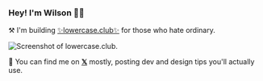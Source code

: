 ### Hey! I'm Wilson 👋🏻

⚒️ I'm building [✨lowercase.club✨](https://lowercase.club) for those who hate ordinary.

![Screenshot of lowercase.club.](https://utfs.io/f/a7fccae9-44d2-4762-b1dd-e88de68e0004-dfigui.png)

🌱 You can find me on [**𝕏**](https://twitter.com/itswilsonhou) mostly, posting dev and design tips you'll actually use.

<!--
**wilsonhou/wilsonhou** is a ✨ _special_ ✨ repository because its `README.md` (this file) appears on your GitHub profile.

Here are some ideas to get you started:

- 🔭 I’m currently working on ...
- 🌱 I’m currently learning ...
- 👯 I’m looking to collaborate on ...
- 🤔 I’m looking for help with ...
- 💬 Ask me about ...
- 📫 How to reach me: ...
- 😄 Pronouns: ...
- ⚡ Fun fact: ...
-->
